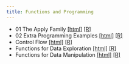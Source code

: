 ```yaml
---
title: Functions and Programming
---
```


 * 01 The Apply Family [[html]](/demo/functions-and-programming/01_The_Apply_Family.html)  [[R]](/demo/functions-and-programming/01_The_Apply_Family.R)
* 02 Extra Programming Examples [[html]](/demo/functions-and-programming/02_Extra_Programming_Examples.html)  [[R]](/demo/functions-and-programming/02_Extra_Programming_Examples.R)
* Control Flow [[html]](/demo/functions-and-programming/Control_Flow.html)  [[R]](/demo/functions-and-programming/Control_Flow.R)
* Functions for Data Exploration [[html]](/demo/functions-and-programming/Functions_for_Data_Exploration.html)  [[R]](/demo/functions-and-programming/Functions_for_Data_Exploration.R)
* Functions for Data Manipulation [[html]](/demo/functions-and-programming/Functions_for_Data_Manipulation.html)  [[R]](/demo/functions-and-programming/Functions_for_Data_Manipulation.R)